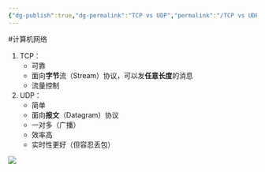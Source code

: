 ```yaml
---
{"dg-publish":true,"dg-permalink":"TCP vs UDP","permalink":"/TCP vs UDP/"}
---
```



#计算机网络 

1. TCP：
	- 可靠
	- 面向**字节**流（Stream）协议，可以发**任意长度**的消息
	- 流量控制
2. UDP：
	- 简单
	- 面向**报文**（Datagram）协议
	- 一对多（广播）
	- 效率高
	- 实时性更好（但容忍丢包）

![](/img/user/attachments/images/dbcac3e5-232f-44fe-b76e-de6e1602177f.png)

